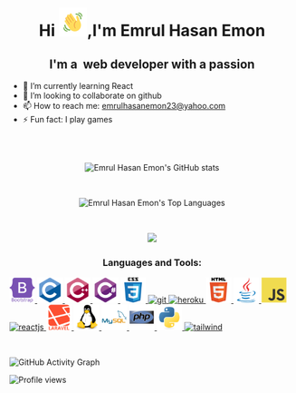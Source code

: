<h1 align="center">Hi <img src="https://github.com/Emrul-Hasan/Emrul-Hasan/blob/main/Wave.gif" height="50px" width="50px">,I'm Emrul Hasan Emon</h1>
<h2 align='center'>I'm a  web developer with a passion</h2>
 
- 🌱 I’m currently learning React 
- 👯 I’m looking to collaborate on github 
- 📫 How to reach me: emrulhasanemon23@yahoo.com 
- ⚡ Fun fact: I play games 

<!-- [<img src='https://cdn.jsdelivr.net/npm/simple-icons@3.0.1/icons/github.svg' alt='github' height='40'>](https://github.com/Emrul-Hasan)  [<img src='https://cdn.jsdelivr.net/npm/simple-icons@3.0.1/icons/linkedin.svg' alt='linkedin' height='40'>](https://www.linkedin.com/in/https://www.linkedin.com/in/imrul-hasan-5a5393236//)  [<img src='https://cdn.jsdelivr.net/npm/simple-icons@3.0.1/icons/facebook.svg' alt='facebook' height='40'>](https://www.facebook.com/https://www.facebook.com/emrulhasan.emon.7965/)  [<img src='https://cdn.jsdelivr.net/npm/simple-icons@3.0.1/icons/instagram.svg' alt='instagram' height='40'>](https://www.instagram.com/https://www.instagram.com/emrul_hasan_emon_0923//)  [<img src='https://cdn.jsdelivr.net/npm/simple-icons@3.0.1/icons/twitter.svg' alt='twitter' height='40'>](https://twitter.com/@ImrulHa00797948)   -->

<!-- <p align="center ">
 <a href='https://archiveprogram.github.com/'><img src='https://raw.githubusercontent.com/acervenky/animated-github-badges/master/assets/acbadge.gif' width='40' height='40'></a> <a href='https://docs.github.com/en/developers'><img src='https://raw.githubusercontent.com/acervenky/animated-github-badges/master/assets/devbadge.gif' width='40' height='40'></a> <a href='https://github.com/pricing'><img src='https://raw.githubusercontent.com/acervenky/animated-github-badges/master/assets/pro.gif' width='40' height='40'></a> <a href='https://stars.github.com/'><img src='https://raw.githubusercontent.com/acervenky/animated-github-badges/master/assets/starbadge.gif' width='35' height='35'></a> <a href='https://docs.github.com/en/github/supporting-the-open-source-community-with-github-sponsors'><img src='https://raw.githubusercontent.com/acervenky/animated-github-badges/master/assets/sponsorbadge.gif' width='35' height='35'></a> 
</p> -->
<br>
<br>

<p align="center"> 
 <img alt="Emrul Hasan Emon's  GitHub stats" src="https://github-readme-stats.vercel.app/api?username=Emrul-Hasan&theme=tokyonight&show_icons=true&hide_border=true&background=060A0CD0" />
</p>
  <br/> 
    
 <p align="center"> 
<img alt="Emrul Hasan Emon's Top Languages" src="https://github-readme-stats.vercel.app/api/top-langs/?username=Emrul-Hasan&langs_count=8&count_private=true&layout=compact&theme=react&hide_border=true&bg_color=0D1117" />
</p>
  <br/> 

<p align="center">
  <img src="https://github-readme-streak-stats.herokuapp.com/?user=Emrul-Hasan&theme=black-ice&hide_border=true&stroke=0000&background=060A0CD0"/>
</p>


<h3 align="center">Languages and Tools:</h3>
<p align="left"> <a href="https://getbootstrap.com" target="_blank"> <img src="https://raw.githubusercontent.com/devicons/devicon/master/icons/bootstrap/bootstrap-plain-wordmark.svg" alt="bootstrap" width="45" height="45"/> </a> <a href="https://www.cprogramming.com/" target="_blank">  <img src="https://raw.githubusercontent.com/devicons/devicon/master/icons/c/c-original.svg" alt="c" width="45" height="45"/> </a> <a href="https://www.w3schools.com/cpp/" target="_blank" > <img src="https://raw.githubusercontent.com/devicons/devicon/master/icons/cplusplus/cplusplus-original.svg" alt="cplusplus" width="45" height="45"/> </a> <a href="https://www.w3schools.com/cs/" target="_blank"> <img src="https://raw.githubusercontent.com/devicons/devicon/master/icons/csharp/csharp-original.svg" alt="csharp" width="45" height="45"/> </a> <a href="https://www.w3schools.com/css/" target="_blank"> <img src="https://raw.githubusercontent.com/devicons/devicon/master/icons/css3/css3-original-wordmark.svg" alt="css3" width="45" height="45"/> </a> <a href="https://git-scm.com/" target="_blank"> <img src="https://www.vectorlogo.zone/logos/git-scm/git-scm-icon.svg" alt="git" width="45" height="45"/> </a> <a href="https://heroku.com" target="_blank"> <img src="https://www.vectorlogo.zone/logos/heroku/heroku-icon.svg" alt="heroku" width="45" height="45"/> </a> <a href="https://www.w3.org/html/" target="_blank"> <img src="https://raw.githubusercontent.com/devicons/devicon/master/icons/html5/html5-original-wordmark.svg" alt="html5" width="45" height="45"/> </a> <a href="https://www.java.com" target="_blank"> <img src="https://raw.githubusercontent.com/devicons/devicon/master/icons/java/java-original.svg" alt="java" width="45" height="45"/> </a> <a href="https://developer.mozilla.org/en-US/docs/Web/JavaScript" target="_blank"> <img src="https://raw.githubusercontent.com/devicons/devicon/master/icons/javascript/javascript-original.svg" alt="javascript" width="45" height="45"/> </a> <a href="https://reactjs.org/" target="_blank"> <img src="https://img.icons8.com/color/48/000000/react-native.png" alt="reactjs" width="45" height="45"/> </a> 
 <a href="https://laravel.com/" target="_blank"> <img src="https://raw.githubusercontent.com/devicons/devicon/master/icons/laravel/laravel-plain-wordmark.svg" alt="laravel" width="45" height="45"/> </a> <a href="https://www.linux.org/" target="_blank"> <img src="https://raw.githubusercontent.com/devicons/devicon/master/icons/linux/linux-original.svg" alt="linux" width="45" height="45"/> </a> <a href="https://www.mysql.com/" target="_blank"> <img src="https://raw.githubusercontent.com/devicons/devicon/master/icons/mysql/mysql-original-wordmark.svg" alt="mysql" width="45" height="45"/> </a> <a href="https://www.php.net" target="_blank"> <img src="https://raw.githubusercontent.com/devicons/devicon/master/icons/php/php-original.svg" alt="php" width="45" height="45"/> </a> <a href="https://www.python.org" target="_blank"> <img src="https://raw.githubusercontent.com/devicons/devicon/master/icons/python/python-original.svg" alt="python" width="45" height="45"/> </a> <a href="https://tailwindcss.com/" target="_blank"> <img src="https://www.vectorlogo.zone/logos/tailwindcss/tailwindcss-icon.svg" alt="tailwind" width="45" height="45"/> </a> </p>

<br>

![GitHub Activity Graph](https://activity-graph.herokuapp.com/graph?username=Emrul-Hasan&hide_border=true&bg_color=0D1117)  


![Profile views](https://gpvc.arturio.dev/Emrul-Hasan)  

